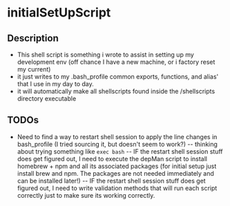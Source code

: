 # initialSetUpScript

## Description
- This shell script is something i wrote to assist in setting up my development env (off chance I have a new machine, or i factory reset my current)
- it just writes to my .bash_profile common exports, functions, and alias' that I use in my day to day.
- it will automatically make all shellscripts found inside the /shellscripts directory executable

## TODOs
- Need to find a way to restart shell session to apply the line changes in bash_profile (I tried sourcing it, but doesn't seem to work?)
-- thinking about trying something like ``` exec bash ```
-- IF the restart shell session stuff does get figured out, I need to execute the depMan script to install homebrew + npm and all its associated packages (for initial setup just install brew and npm. The packages are not needed immediately and can be installed later!)
-- IF the restart shell session stuff does get figured out, I need to write validation methods that will run each script correctly just to make sure its working correctly.